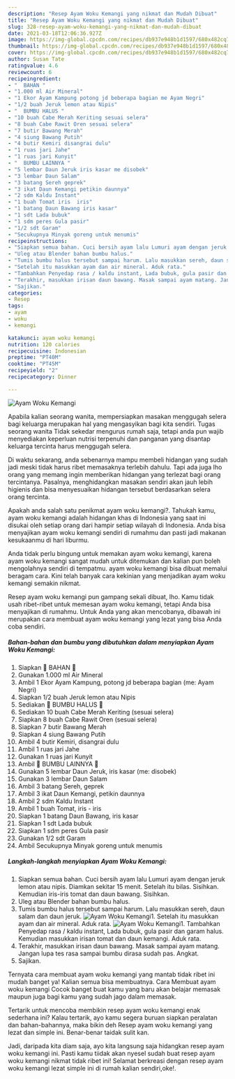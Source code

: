 ```yaml
---
description: "Resep Ayam Woku Kemangi yang nikmat dan Mudah Dibuat"
title: "Resep Ayam Woku Kemangi yang nikmat dan Mudah Dibuat"
slug: 328-resep-ayam-woku-kemangi-yang-nikmat-dan-mudah-dibuat
date: 2021-03-18T12:06:36.927Z
image: https://img-global.cpcdn.com/recipes/db937e948b1d1597/680x482cq70/ayam-woku-kemangi-foto-resep-utama.jpg
thumbnail: https://img-global.cpcdn.com/recipes/db937e948b1d1597/680x482cq70/ayam-woku-kemangi-foto-resep-utama.jpg
cover: https://img-global.cpcdn.com/recipes/db937e948b1d1597/680x482cq70/ayam-woku-kemangi-foto-resep-utama.jpg
author: Susan Tate
ratingvalue: 4.6
reviewcount: 6
recipeingredient:
- "  BAHAN "
- "1.000 ml Air Mineral"
- "1 Ekor Ayam Kampung potong jd beberapa bagian me Ayam Negri"
- "1/2 buah Jeruk lemon atau Nipis"
- "  BUMBU HALUS "
- "10 buah Cabe Merah Keriting sesuai selera"
- "8 buah Cabe Rawit Oren sesuai selera"
- "7 butir Bawang Merah"
- "4 siung Bawang Putih"
- "4 butir Kemiri disangrai dulu"
- "1 ruas jari Jahe"
- "1 ruas jari Kunyit"
- "  BUMBU LAINNYA "
- "5 lembar Daun Jeruk iris kasar me disobek"
- "3 lembar Daun Salam"
- "3 batang Sereh geprek"
- "3 ikat Daun Kemangi petikin daunnya"
- "2 sdm Kaldu Instant"
- "1 buah Tomat iris  iris"
- "1 batang Daun Bawang iris kasar"
- "1 sdt Lada bubuk"
- "1 sdm peres Gula pasir"
- "1/2 sdt Garam"
- "Secukupnya Minyak goreng untuk menumis"
recipeinstructions:
- "Siapkan semua bahan. Cuci bersih ayam lalu Lumuri ayam dengan jeruk lemon atau nipis. Diamkan sekitar 15 menit. Setelah itu bilas. Sisihkan. Kemudian iris-iris tomat dan daun bawang. Sisihkan."
- "Uleg atau Blender bahan bumbu halus."
- "Tumis bumbu halus tersebut sampai harum. Lalu masukkan sereh, daun salam dan daun jeruk."
- "Setelah itu masukkan ayam dan air mineral. Aduk rata."
- "Tambahkan Penyedap rasa / kaldu instant, Lada bubuk, gula pasir dan garam halus. Kemudian masukkan irisan tomat dan daun kemangi. Aduk rata."
- "Terakhir, masukkan irisan daun bawang. Masak sampai ayam matang. Jangan lupa tes rasa sampai bumbu dirasa sudah pas. Angkat."
- "Sajikan."
categories:
- Resep
tags:
- ayam
- woku
- kemangi

katakunci: ayam woku kemangi 
nutrition: 120 calories
recipecuisine: Indonesian
preptime: "PT40M"
cooktime: "PT45M"
recipeyield: "2"
recipecategory: Dinner

---
```



![Ayam Woku Kemangi](https://img-global.cpcdn.com/recipes/db937e948b1d1597/680x482cq70/ayam-woku-kemangi-foto-resep-utama.jpg)

Apabila kalian seorang wanita, mempersiapkan masakan menggugah selera bagi keluarga merupakan hal yang mengasyikan bagi kita sendiri. Tugas seorang  wanita Tidak sekedar mengurus rumah saja, tetapi anda pun wajib menyediakan keperluan nutrisi terpenuhi dan panganan yang disantap keluarga tercinta harus menggugah selera.

Di waktu  sekarang, anda sebenarnya mampu membeli hidangan yang sudah jadi meski tidak harus ribet memasaknya terlebih dahulu. Tapi ada juga lho orang yang memang ingin memberikan hidangan yang terlezat bagi orang tercintanya. Pasalnya, menghidangkan masakan sendiri akan jauh lebih higienis dan bisa menyesuaikan hidangan tersebut berdasarkan selera orang tercinta. 



Apakah anda salah satu penikmat ayam woku kemangi?. Tahukah kamu, ayam woku kemangi adalah hidangan khas di Indonesia yang saat ini disukai oleh setiap orang dari hampir setiap wilayah di Indonesia. Anda bisa menyajikan ayam woku kemangi sendiri di rumahmu dan pasti jadi makanan kesukaanmu di hari liburmu.

Anda tidak perlu bingung untuk memakan ayam woku kemangi, karena ayam woku kemangi sangat mudah untuk ditemukan dan kalian pun boleh mengolahnya sendiri di tempatmu. ayam woku kemangi bisa dibuat memalui beragam cara. Kini telah banyak cara kekinian yang menjadikan ayam woku kemangi semakin nikmat.

Resep ayam woku kemangi pun gampang sekali dibuat, lho. Kamu tidak usah ribet-ribet untuk memesan ayam woku kemangi, tetapi Anda bisa menyajikan di rumahmu. Untuk Anda yang akan mencobanya, dibawah ini merupakan cara membuat ayam woku kemangi yang lezat yang bisa Anda coba sendiri.

<!--inarticleads1-->

##### Bahan-bahan dan bumbu yang dibutuhkan dalam menyiapkan Ayam Woku Kemangi:

1. Siapkan  🌿 BAHAN 🌿
1. Gunakan 1.000 ml Air Mineral
1. Ambil 1 Ekor Ayam Kampung, potong jd beberapa bagian (me: Ayam Negri)
1. Siapkan 1/2 buah Jeruk lemon atau Nipis
1. Sediakan  🌿 BUMBU HALUS 🌿
1. Sediakan 10 buah Cabe Merah Keriting (sesuai selera)
1. Siapkan 8 buah Cabe Rawit Oren (sesuai selera)
1. Siapkan 7 butir Bawang Merah
1. Siapkan 4 siung Bawang Putih
1. Ambil 4 butir Kemiri, disangrai dulu
1. Ambil 1 ruas jari Jahe
1. Gunakan 1 ruas jari Kunyit
1. Ambil  🌿 BUMBU LAINNYA 🌿
1. Gunakan 5 lembar Daun Jeruk, iris kasar (me: disobek)
1. Gunakan 3 lembar Daun Salam
1. Ambil 3 batang Sereh, geprek
1. Ambil 3 ikat Daun Kemangi, petikin daunnya
1. Ambil 2 sdm Kaldu Instant
1. Ambil 1 buah Tomat, iris - iris
1. Siapkan 1 batang Daun Bawang, iris kasar
1. Siapkan 1 sdt Lada bubuk
1. Siapkan 1 sdm peres Gula pasir
1. Gunakan 1/2 sdt Garam
1. Ambil Secukupnya Minyak goreng untuk menumis




<!--inarticleads2-->

##### Langkah-langkah menyiapkan Ayam Woku Kemangi:

1. Siapkan semua bahan. Cuci bersih ayam lalu Lumuri ayam dengan jeruk lemon atau nipis. Diamkan sekitar 15 menit. Setelah itu bilas. Sisihkan. Kemudian iris-iris tomat dan daun bawang. Sisihkan.
1. Uleg atau Blender bahan bumbu halus.
1. Tumis bumbu halus tersebut sampai harum. Lalu masukkan sereh, daun salam dan daun jeruk.
<img src="//assets-global.cpcdn.com/assets/icons/button_play-2c75c40dde080a61004c1f40b05d8f140eaff45d7e9e6481dc71c63d2e7c4909.png" alt="Ayam Woku Kemangi">1. Setelah itu masukkan ayam dan air mineral. Aduk rata.
<img src="//assets-global.cpcdn.com/assets/icons/button_play-2c75c40dde080a61004c1f40b05d8f140eaff45d7e9e6481dc71c63d2e7c4909.png" alt="Ayam Woku Kemangi">1. Tambahkan Penyedap rasa / kaldu instant, Lada bubuk, gula pasir dan garam halus. Kemudian masukkan irisan tomat dan daun kemangi. Aduk rata.
1. Terakhir, masukkan irisan daun bawang. Masak sampai ayam matang. Jangan lupa tes rasa sampai bumbu dirasa sudah pas. Angkat.
1. Sajikan.




Ternyata cara membuat ayam woku kemangi yang mantab tidak ribet ini mudah banget ya! Kalian semua bisa membuatnya. Cara Membuat ayam woku kemangi Cocok banget buat kamu yang baru akan belajar memasak maupun juga bagi kamu yang sudah jago dalam memasak.

Tertarik untuk mencoba membikin resep ayam woku kemangi enak sederhana ini? Kalau tertarik, ayo kamu segera buruan siapkan peralatan dan bahan-bahannya, maka bikin deh Resep ayam woku kemangi yang lezat dan simple ini. Benar-benar taidak sulit kan. 

Jadi, daripada kita diam saja, ayo kita langsung saja hidangkan resep ayam woku kemangi ini. Pasti kamu tiidak akan nyesel sudah buat resep ayam woku kemangi nikmat tidak ribet ini! Selamat berkreasi dengan resep ayam woku kemangi lezat simple ini di rumah kalian sendiri,oke!.

